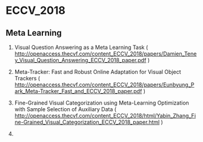 # ECCV_2018

## Meta Learning

1. Visual Question Answering as a Meta Learning Task
( http://openaccess.thecvf.com/content_ECCV_2018/papers/Damien_Teney_Visual_Question_Answering_ECCV_2018_paper.pdf )

2. Meta-Tracker: Fast and Robust Online Adaptation for Visual Object Trackers
( http://openaccess.thecvf.com/content_ECCV_2018/papers/Eunbyung_Park_Meta-Tracker_Fast_and_ECCV_2018_paper.pdf )

3. Fine-Grained Visual Categorization using Meta-Learning Optimization with Sample Selection of Auxiliary Data
( http://openaccess.thecvf.com/content_ECCV_2018/html/Yabin_Zhang_Fine-Grained_Visual_Categorization_ECCV_2018_paper.html )

4. 
